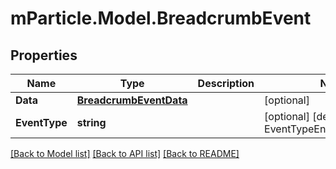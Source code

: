 # mParticle.Model.BreadcrumbEvent
## Properties

Name | Type | Description | Notes
------------ | ------------- | ------------- | -------------
**Data** | [**BreadcrumbEventData**](BreadcrumbEventData.md) |  | [optional] 
**EventType** | **string** |  | [optional] [default to EventTypeEnum.Breadcrumb]

[[Back to Model list]](../README.md#documentation-for-models) [[Back to API list]](../README.md#documentation-for-api-endpoints) [[Back to README]](../README.md)


